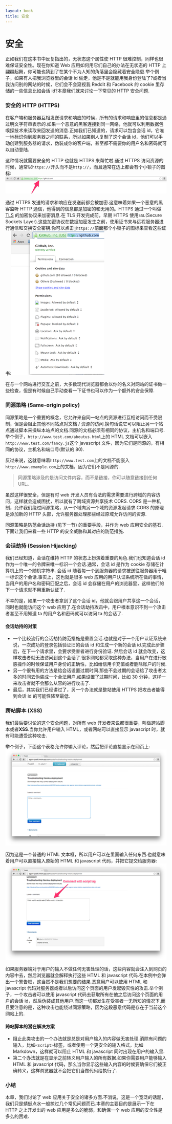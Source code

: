```yaml
---
layout: book
title: 安全
---
```


# 安全
正如我们在这本书中反复指出的，无状态这个属性使 HTTP 很难控制，同样也很难保证安全性。现在你知道 Web 应用如何用它们自己的办法在无状态的 HTTP 上翩翩起舞，你可能也猜到了在某个不为人知的角落里会隐藏着安全隐患.举个例子，如果有人把我浏览器里的会话 id 偷走，他是不是就能用我身份登陆了?或者当我访问别的网站的时候，它们会不会窥视我 Reddit 和 Facebook 的 cookie 里存储的一些信息比如会话 id?本章我们就来讨论一下常见的 HTTP 安全问题.

### 安全的 HTTP (HTTPS)
在客户端和服务器互相发送请求和响应的时候，所有的请求和响应里的信息都是通过明文字符串表示的.如果一个恶意的黑客连接到同一网络，他就可以利用数据包嗅探技术来读取来回发送的消息.正如我们已知道的，请求可以包含会话 id，它唯一地标识你到服务器之间的联系，所以如果别人复制了这个会话 id，他们可以手动创建到服务器的请求，伪装成你的客户端，甚至都不需要你的用户名和密码就可以自动登陆.

这种情况就需要安全的 HTTP 也就是 HTTPS 来帮忙啦.通过 HTTPS 访问资源的时候，通常以```https://```开头而不是```http://```，而且通常在边上都会有个小锁子的图标:![https](../../images/https_address_bar.png)

通过 HTTPS 发送的请求和响应在发送前都会被加密.这意味着如果一个恶意的黑客监听 HTTP 通信，他得到的信息都是加密的和无用的。HTTPS 通过一个叫做 [TLS](http://en.wikipedia.org/wiki/Transport_Layer_Security) 的加密协议来加密消息.在 TLS 开发完成前，早期 HTTPS 使用```SSL```(Secure Sockets Layer).这些加密协议在数据加密发生之前，使用证书来与远程服务器进行通信和交换安全密钥.你可以点击```https://```前面那个小锁子的图标来查看这些证书:![certificates](../../images/secure_http_padlock.png)

在与一个网站进行交互之前，大多数现代浏览器都会以你的名义对网站的证书做一些检查，但是有时候自己手动查看一下证书也可以作为一个额外的安全保障.

### 同源策略 (Same-origin policy)
同源策略是一个重要的概念，它允许来自同一站点的资源进行互相访问而不受限制，但是会阻止其他不同站点对文档 / 资源的访问.换句话说它可以阻止另一个站点通过脚本来操纵本站点的文档.同源的文档必须有相同的协议，主机名和端口号.举个例子，```http://www.test.com/aboutus.html```上的 HTML 文档可以嵌入```http://www.test.com/fancy.js```这个 javascript 文件，因为它们是同源的，有相同的协议，主机名和端口号(默认的 80).

反过来说，这就意味着```http://www.test.com```上的文档不能嵌入```http://www.example.com```上的文档，因为它们不是同源的.

>同源策略涉及的是访问文件内容，而不是链接，你可以随意链接到任何 URL。

虽然这样很安全，但是有时 web 开发人员有合法的需求需要进行跨域的内容访问，这样就会造成困扰，所以就有了跨域资源共享技术 CORS. CORS 是一种机制，允许我们绕过同源策略，从一个域向另一个域的资源发起请求.CORS 的原理是添加新的 HTTP 头部，允许服务器处理那些经过原域允许访问的资源.

同源策略是防范会话劫持 (见下一节) 的重要手段，并作为 web 应用安全的基石.下面让我们来看一些 HTTP 的安全威胁和其对应的防范措施.

### 会话劫持 (Session Hijacking)
我们已经知道，会话在维持 HTTP 的状态上扮演着重要的角色.我们也知道会话 id 作为一个唯一的令牌来唯一标识一个会话.通常，会话 id 是作为 cookie 存储在计算机上的一个随机字符串. 会话 id 随着每一个到服务器的请求被送往服务器用于唯一标识这个会话.事实上，这也就是很多 web 应用的用户认证系统所在做的事情，当用户的用户名和密码匹配之后，会话 id 会存储在用户的浏览器里，这样他们的下一个请求就不用重新认证了.

不幸的是，如果一个攻击者拿到了这个会话 id，他就会跟用户共享这一个会话，同时也就能访问这个 web 应用了.在会话劫持攻击中，用户根本意识不到一个攻击者甚至不用知道 ta 的用户名和密码就可以访问 ta 的会话了.

#### 会话劫持的对策
* 一个比较流行的会话劫持防范措施是重置会话.也就是对于一个用户认证系统来说，一次成功的登录包括验证旧的会话 id 和生成一个新的会话 id.完成此步骤后，在下一个请求里，会要求受害者进行身份验证. 然后会话 id 就会改变，这样攻击者就无法访问到这个会话了.很多网站都采取这种办法，当用户在进行敏感操作的时候保证用户身份的正确性，比如给信用卡充值或者删除账户的时候.
* 另一个很有用的方法是给会话设置过期时间.那些不会过期的会话给了攻击者太多的时间去伪装成一个合法用户.如果设置了过期时间，比如 30 分钟，这样一来攻击者就不会那么从容的进行攻击了.
* 最后，其实我们已经讲过了，另一个办法就是整站使用 HTTPS 把攻击者能得到会话 id 的可能性降至最低.

### 跨站脚本 (XSS)
我们最后要讨论的这个安全问题，对所有 web 开发者来说都很重要，叫做跨站脚本或者**XSS**.当你允许用户输入 HTML，或者网站可以直接显示 javascript 时，就有可能遭受这种攻击.

举个例子，下面这个表格允许你输入评论，然后把评论直接显示在网页上:![xss](../../images/comment_form.png)

因为这是一个普通的 HTML 文本框，所以用户可以在里面输入任何东西.也就意味着用户可以直接输入原始的 HTML 和 javascript 代码，并把它提交给服务器:![raw](../../images/comment_with_html.png)

如果服务器端对于用户的输入不做任何无害处理的话，这些内容就会注入到网页的内容中去，然后浏览器就会解释执行这些 HTML 和 javascript 代码.在本例中会弹出一个警告框，这当然不是我们想要的结果.恶意用户可以使用 HTML 和 javascript 代码对服务器或者以后访问这个页面的用户发起毁灭性的攻击.举个例子，一个攻击者可以使用 javascript 代码去获取所有在他之后访问这个页面的用户的会话 id，然后伪装成其他用户.而这一切都发生在受害者一无所知的情况下.而且要注意的是，这种攻击也能绕过同源策略，因为这段恶意代码是存在于当前这个网站上的.

#### 跨站脚本的潜在解决方案
* 阻止此类攻击的一个办法就是总是对用户输入的内容做无害处理.消除有问题的输入，比如```<script>```标签，或者使用一个更安全的输入格式，比如 Markdown，这样就可以阻止 HTML 和 javascript 同时出现在用户的输入里.
* 第二个办法就是在显示之前转义用户输入的所有数据.如果你需要用户能够输入 HTML 和 javascript 代码，那么当你显示这些输入内容的时候要确保它们被正确转义，这样浏览器就不会把它们当做代码给执行了.

### 小结
本章，我们讨论了 web 应用关于安全的诸多方面.不消说，这是一个宽泛的话题，我们只是蜻蜓点水一般掠过几个常见问题而已.本章的主要目的是展示一下在 HTTP 之上开发出的 web 应用是多么的脆弱，和确保一个 web 应用的安全性是多么的困难.
